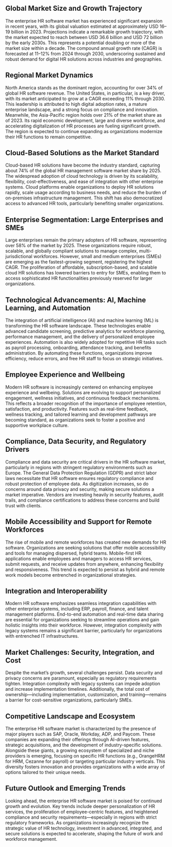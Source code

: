 ## Global Market Size and Growth Trajectory
The enterprise HR software market has experienced significant expansion in recent years, with its global valuation estimated at approximately USD 16–19 billion in 2023. Projections indicate a remarkable growth trajectory, with the market expected to reach between USD 36.6 billion and USD 72 billion by the early 2030s. This represents a potential doubling or more of the market size within a decade. The compound annual growth rate (CAGR) is forecasted at 11–12% from 2024 through 2030, underscoring sustained and robust demand for digital HR solutions across industries and geographies.

## Regional Market Dynamics
North America stands as the dominant region, accounting for over 34% of global HR software revenue. The United States, in particular, is a key driver, with its market anticipated to grow at a CAGR exceeding 11% through 2030. This leadership is attributed to high digital adoption rates, a mature enterprise landscape, and a strong focus on compliance and innovation. Meanwhile, the Asia-Pacific region holds over 21% of the market share as of 2023. Its rapid economic development, large and diverse workforce, and accelerating digitalization of HR processes are fueling significant growth. The region is expected to continue expanding as organizations modernize their HR functions to remain competitive.

## Cloud-Based Solutions as the Market Standard
Cloud-based HR solutions have become the industry standard, capturing about 74% of the global HR management software market share by 2025. The widespread adoption of cloud technology is driven by its scalability, flexibility, cost-effectiveness, and ease of integration with other enterprise systems. Cloud platforms enable organizations to deploy HR solutions rapidly, scale usage according to business needs, and reduce the burden of on-premises infrastructure management. This shift has also democratized access to advanced HR tools, particularly benefiting smaller organizations.

## Enterprise Segmentation: Large Enterprises and SMEs
Large enterprises remain the primary adopters of HR software, representing over 58% of the market by 2025. These organizations require robust, scalable, and globally compliant solutions to manage complex, multi-jurisdictional workforces. However, small and medium enterprises (SMEs) are emerging as the fastest-growing segment, registering the highest CAGR. The proliferation of affordable, subscription-based, and scalable cloud HR solutions has lowered barriers to entry for SMEs, enabling them to access sophisticated HR functionalities previously reserved for larger organizations.

## Technological Advancements: AI, Machine Learning, and Automation
The integration of artificial intelligence (AI) and machine learning (ML) is transforming the HR software landscape. These technologies enable advanced candidate screening, predictive analytics for workforce planning, performance management, and the delivery of personalized employee experiences. Automation is also widely adopted for repetitive HR tasks such as payroll processing, onboarding, attendance tracking, and benefits administration. By automating these functions, organizations improve efficiency, reduce errors, and free HR staff to focus on strategic initiatives.

## Employee Experience and Wellbeing
Modern HR software is increasingly centered on enhancing employee experience and wellbeing. Solutions are evolving to support personalized engagement, wellness initiatives, and continuous feedback mechanisms. This reflects a broader recognition of the importance of employee retention, satisfaction, and productivity. Features such as real-time feedback, wellness tracking, and tailored learning and development pathways are becoming standard, as organizations seek to foster a positive and supportive workplace culture.

## Compliance, Data Security, and Regulatory Drivers
Compliance and data security are critical drivers in the HR software market, particularly in regions with stringent regulatory environments such as Europe. The General Data Protection Regulation (GDPR) and strict labor laws necessitate that HR software ensures regulatory compliance and robust protection of employee data. As digitization increases, so do concerns around data privacy and security, making secure solutions a market imperative. Vendors are investing heavily in security features, audit trails, and compliance certifications to address these concerns and build trust with clients.

## Mobile Accessibility and Support for Remote Workforces
The rise of mobile and remote workforces has created new demands for HR software. Organizations are seeking solutions that offer mobile accessibility and tools for managing dispersed, hybrid teams. Mobile-first HR applications enable employees and managers to access HR services, submit requests, and receive updates from anywhere, enhancing flexibility and responsiveness. This trend is expected to persist as hybrid and remote work models become entrenched in organizational strategies.

## Integration and Interoperability
Modern HR software emphasizes seamless integration capabilities with other enterprise systems, including ERP, payroll, finance, and talent management platforms. End-to-end automation and real-time data sharing are essential for organizations seeking to streamline operations and gain holistic insights into their workforce. However, integration complexity with legacy systems remains a significant barrier, particularly for organizations with entrenched IT infrastructures.

## Market Challenges: Security, Integration, and Cost
Despite the market’s growth, several challenges persist. Data security and privacy concerns are paramount, especially as regulatory requirements tighten. Integration complexity with legacy systems can impede adoption and increase implementation timelines. Additionally, the total cost of ownership—including implementation, customization, and training—remains a barrier for cost-sensitive organizations, particularly SMEs.

## Competitive Landscape and Ecosystem
The enterprise HR software market is characterized by the presence of major players such as SAP, Oracle, Workday, ADP, and Paycom. These companies are expanding their offerings through AI-driven features, strategic acquisitions, and the development of industry-specific solutions. Alongside these giants, a growing ecosystem of specialized and niche providers is emerging, focusing on specific HR functions (e.g., OrangeHRM for HRM, Cezanne for payroll) or targeting particular industry verticals. This diversity fosters innovation and provides organizations with a wide array of options tailored to their unique needs.

## Future Outlook and Emerging Trends
Looking ahead, the enterprise HR software market is poised for continued growth and evolution. Key trends include deeper personalization of HR services, the proliferation of employee-centric features, and heightened compliance and security requirements—especially in regions with strict regulatory frameworks. As organizations increasingly recognize the strategic value of HR technology, investment in advanced, integrated, and secure solutions is expected to accelerate, shaping the future of work and workforce management.